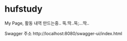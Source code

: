 # hufstudy

My Page, 활동 내역 만드는중.. 뚝.딱..뚝;...딱..

Swagger 주소 http://localhost:8080/swagger-ui/index.html
